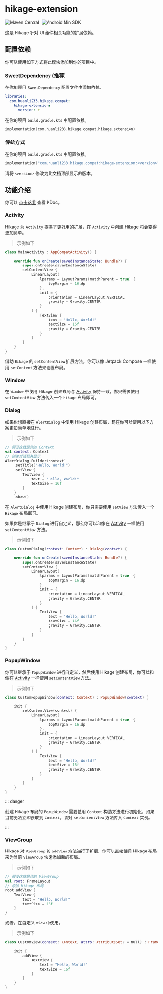 # hikage-extension

![Maven Central](https://img.shields.io/maven-central/v/com.huanli233.hikage.compat/hikage-extension?logo=apachemaven&logoColor=orange)
<span style="margin-left: 5px"/>
![Android Min SDK](https://img.shields.io/badge/Min%20SDK-14-orange?logo=android)

这是 Hikage 针对 UI 组件相关功能的扩展依赖。

## 配置依赖

你可以使用如下方式将此模块添加到你的项目中。

### SweetDependency (推荐)

在你的项目 `SweetDependency` 配置文件中添加依赖。

```yaml
libraries:
  com.huanli233.hikage.compat:
    hikage-extension:
      version: +
```

在你的项目 `build.gradle.kts` 中配置依赖。

```kotlin
implementation(com.huanli233.hikage.compat.hikage.extension)
```

### 传统方式

在你的项目 `build.gradle.kts` 中配置依赖。

```kotlin
implementation("com.huanli233.hikage.compat:hikage-extension:<version>")
```

请将 `<version>` 修改为此文档顶部显示的版本。

## 功能介绍

你可以 [点击这里](kdoc://hikage-extension) 查看 KDoc。

### Activity

Hikage 为 `Activity` 提供了更好用的扩展，在 `Activity` 中创建 Hikage 将会变得更加简单。

> 示例如下

```kotlin
class MainActivity : AppCompatActivity() {

    override fun onCreate(savedInstanceState: Bundle?) {
        super.onCreate(savedInstanceState)
        setContentView {
            LinearLayout(
                lparams = LayoutParams(matchParent = true) {
                    topMargin = 16.dp
                },
                init = {
                    orientation = LinearLayout.VERTICAL
                    gravity = Gravity.CENTER
                }
            ) {
                TextView {
                    text = "Hello, World!"
                    textSize = 16f
                    gravity = Gravity.CENTER
                }
            }
        }
    }
}
```

借助 `Hikage` 的 `setContentView` 扩展方法，你可以像 Jetpack Compose 一样使用 `setContent` 方法来设置布局。

### Window

在 `Window` 中使用 Hikage 创建布局与 [Activity](#activity) 保持一致，你只需要使用 `setContentView` 方法传入一个 `Hikage` 布局即可。

### Dialog

如果你想直接在 `AlertDialog` 中使用 Hikage 创建布局，现在你可以使用以下方案更加简单地进行。

> 示例如下

```kotlin
// 假设这就是你的 Context
val context: Context
// 创建对话框并显示
AlertDialog.Builder(context)
    .setTitle("Hello, World!")
    .setView {
        TextView {
            text = "Hello, World!"
            textSize = 16f
        }
    }
    .show()
```

在 `AlertDialog` 中使用 Hikage 创建布局，你只需要使用 `setView` 方法传入一个 `Hikage` 布局即可。

如果你是继承于 `Dialog` 进行自定义，那么你可以和像在 [Activity](#activity) 一样使用 `setContentView` 方法。

> 示例如下

```kotlin
class CustomDialog(context: Context) : Dialog(context) {

    override fun onCreate(savedInstanceState: Bundle?) {
        super.onCreate(savedInstanceState)
        setContentView {
            LinearLayout(
                lparams = LayoutParams(matchParent = true) {
                    topMargin = 16.dp
                },
                init = {
                    orientation = LinearLayout.VERTICAL
                    gravity = Gravity.CENTER
                }
            ) {
                TextView {
                    text = "Hello, World!"
                    textSize = 16f
                    gravity = Gravity.CENTER
                }
            }
        }
    }
}
```

### PopupWindow

你可以继承于 `PopupWindow` 进行自定义，然后使用 Hikage 创建布局，你可以和像在 [Activity](#activity) 一样使用 `setContentView` 方法。

> 示例如下

```kotlin
class CustomPopupWindow(context: Context) : PopupWindow(context) {

    init {
        setContentView(context) {
            LinearLayout(
                lparams = LayoutParams(matchParent = true) {
                    topMargin = 16.dp
                },
                init = {
                    orientation = LinearLayout.VERTICAL
                    gravity = Gravity.CENTER
                }
            ) {
                TextView {
                    text = "Hello, World!"
                    textSize = 16f
                    gravity = Gravity.CENTER
                }
            }
        }
    }
}
```

::: danger

创建 Hikage 布局的 `PopupWindow` 需要使用 `Context` 构造方法进行初始化，如果当前无法立即获取到 `Context`，请对 `setContentView` 方法传入 `Context` 实例。

:::

### ViewGroup

Hikage 对 `ViewGroup` 的 `addView` 方法进行了扩展，你可以直接使用 Hikage 布局来为当前 `ViewGroup` 快速添加新的布局。

> 示例如下

```kotlin
// 假设这就是你的 ViewGroup
val root: FrameLayout
// 添加 Hikage 布局
root.addView {
    TextView {
        text = "Hello, World!"
        textSize = 16f
    }
}
```

或者，在自定义 `View` 中使用。

> 示例如下

```kotlin
class CustomView(context: Context, attrs: AttributeSet? = null) : FrameLayout(context, attrs) {

    init {
        addView {
            TextView {
                text = "Hello, World!"
                textSize = 16f
            }
        }
    }
}
```